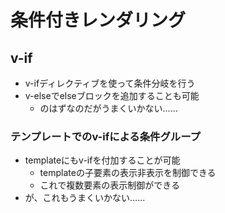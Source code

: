 # 条件付きレンダリング

## v-if
* v-ifディレクティブを使って条件分岐を行う
* v-elseでelseブロックを追加することも可能
    * のはずなのだがうまくいかない……

### テンプレートでのv-ifによる条件グループ
* templateにもv-ifを付加することが可能
    * templateの子要素の表示非表示を制御できる
    * これで複数要素の表示制御ができる
* が、これもうまくいかない……

